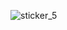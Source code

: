 ![sticker_5](https://64.media.tumblr.com/9f58ccb5d4794987c320c7f7091b6573/9640d9bbb1e20898-ed/s1280x1920/9e8363febeab076c9a82bab2978364b951d69ec3.pnj)
<!--
**drownedindreams/drownedindreams** is a ✨ _special_ ✨ repository because its `README.md` (this file) appears on your GitHub profile.

Here are some ideas to get you started:

- 🔭 I’m currently working on ...
- 🌱 I’m currently learning ...
- 👯 I’m looking to collaborate on ...
- 🤔 I’m looking for help with ...
- 💬 Ask me about ...
- 📫 How to reach me: ...
- 😄 Pronouns: ...
- ⚡ Fun fact: ...
-->
